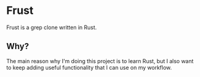 # Frust
Frust is a grep clone written in Rust.

## Why?
The main reason why I'm doing this project is to learn Rust, but I also want to keep adding useful functionality that I can use on my workflow.